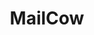 ---
draft: false
title: MailCow
content:
  id: mailcow
  name: MailCow
  logo: /images/development/dev-ops/mailcow/logo.png
  website: https://mailcow.email/
  iframe_website: /website-iframe/development/dev-ops/mailcow
  dashboardImage: /images/development/dev-ops/mailcow/screenshot-1.jpg
  short_description: Mailcow is a mail server suite with an elegant web interface for managing domains, mailboxes, etc.
  description: "Mailcow is a Docker-based email server, based on Dovecot, Postfix and other open-source software, that provides a modern web UI for administration. The integrated UI allows administrative work on your mail server instance as well as separated domain administrator and mailbox user access. It's easy to provision and manage complex email applications."
  features:
    - title: Easy to install, setup and manage
      description: Easy to manage, MailCow supports all the latest releases of Ubuntu and Debian, provides IPv6 and IPv4 communication standards and a DKIM generator per each domain from the UI.
    - title: Fast mail client
      description: The mail client very easy to use, has API, and is fast.
    - title: Excellent support
      description: The excellent MailCow support is continuously developed and improved.
    - title: 
      description: 
  screenshots:
    - /images/development/dev-ops/mailcow/screenshot-1.jpg
    - /images/development/dev-ops/mailcow/screenshot-2.jpg
---